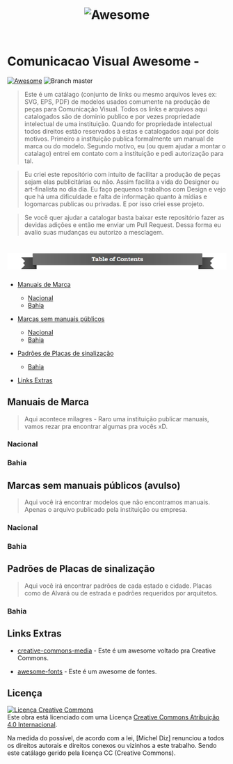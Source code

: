 <h1 align="center">
	<img width="400" src="https://cdn.rawgit.com/sindresorhus/awesome/master/media/logo.svg" alt="Awesome">
	<br>
	<br>
</h1>


# Comunicacao Visual Awesome -

[![Awesome](https://cdn.rawgit.com/sindresorhus/awesome/d7305f38d29fed78fa85652e3a63e154dd8e8829/media/badge.svg)](https://github.com/sindresorhus/awesome) ![Branch master](https://img.shields.io/badge/branch-master-brightgreen.svg?style=flat-square)

>Este é um catálago (conjunto de links ou mesmo arquivos leves ex: SVG, EPS, PDF) de modelos usados comumente na produção de peças para Comunicação Visual. Todos os links e arquivos aqui catalogados são de dominio publico e por vezes propriedade intelectual de uma instituição. Quando for propriedade intelectual todos direitos estão reservados à estas e catalogados aqui por dois motivos. Primeiro a instituição publica formalmente um manual de marca ou do modelo. Segundo motivo, eu (ou quem ajudar a montar o catalago) entrei em contato com a instituição e pedi autorização para tal.

>Eu criei este repositório com intuito de facilitar a produção de peças sejam elas publicitárias ou não. Assim facilita a vida do Designer ou art-finalista no dia dia. Eu faço pequenos trabalhos com Design e vejo que há uma dificuldade e falta de informação quanto à mídias e logomarcas publicas ou privadas. E por isso criei esse projeto.

>Se você quer ajudar a catalogar basta baixar este repositório fazer as devidas adições e então me enviar um Pull Request. Dessa forma eu avalio suas mudanças eu autorizo a mesclagem.

# <img src="https://raw.githubusercontent.com/MichelDiz/ComunicacaoVisualAwesome/master/media/chrome_2016-06-11_19-02-31.png" alt="table of contents">

- [Manuais de Marca](#manuais-de-Marca)
  - [Nacional](#nacional)
  - [Bahia](#bahia)

- [Marcas sem manuais públicos](#marcas-sem-manuais-públicos-avulso)
  - [Nacional](#nacional-1)
  - [Bahia](#bahia-1)

- [Padrões de Placas de sinalização](#padrões-de-placas-de-sinalização)
  - [Bahia](#bahia-2)

- [Links Extras](#links-Extras)

## Manuais de Marca
> Aqui acontece milagres - Raro uma instituição publicar manuais, vamos rezar pra encontrar algumas pra vocês xD.

### Nacional

### Bahia

## Marcas sem manuais públicos (avulso)
> Aqui você irá encontrar modelos que não encontramos manuais. Apenas o arquivo publicado pela instituição ou empresa.

### Nacional

### Bahia


## Padrões de Placas de sinalização

> Aqui você irá encontrar padrões de cada estado e cidade. Placas como de Alvará ou de estrada e padrões requeridos por arquitetos.

### Bahia

## Links Extras

- [creative-commons-media](https://github.com/shime/creative-commons-media) - Este é um awesome voltado pra Creative Commons. 

- [awesome-fonts](https://github.com/brabadu/awesome-fonts) - Este é um awesome de fontes. 


## Licença

<a rel="license" href="http://creativecommons.org/licenses/by/4.0/"><img alt="Licença Creative Commons" style="border-width:0" src="https://i.creativecommons.org/l/by/4.0/88x31.png" /></a><br />Este obra está licenciado com uma Licença <a rel="license" href="http://creativecommons.org/licenses/by/4.0/">Creative Commons Atribuição 4.0 Internacional</a>.

Na medida do possível, de acordo com a lei, [Michel Diz] renunciou a todos os direitos autorais e direitos conexos ou vizinhos a este trabalho. Sendo este catálago gerido pela licença CC (Creative Commons).